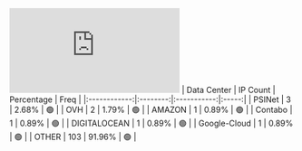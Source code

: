 ![Diagramm](https://github.com/obajay/StateSync-snapshots/blob/main/Projects/Dymension/1/README.md)
| Data Center | IP Count | Percentage | Freq |
|:------------:|:--------:|:-----------:|:-----:|
| PSINet | 3 | 2.68% | 🟢 |
| OVH | 2 | 1.79% | 🟢 |
| AMAZON | 1 | 0.89% | 🟢 |
| Contabo | 1 | 0.89% | 🟢 |
| DIGITALOCEAN | 1 | 0.89% | 🟢 |
| Google-Cloud | 1 | 0.89% | 🟢 |
| OTHER | 103 | 91.96% | 🟢 |